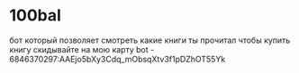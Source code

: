 # 100bal
бот который позволяет смотреть какие книги ты прочитал
чтобы купить книгу скидывайте на мою карту 
bot - 6846370297:AAEjo5bXy3Cdq_mObsqXtv3f1pDZhOT55Yk
